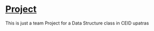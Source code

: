 # [Project](https://github.com/Mauragkas/Project)
This is just a team Project for a Data Structure class in CEID upatras
